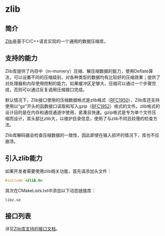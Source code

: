 # zlib

## 简介

[Zlib](https://zlib.net/)是基于C/C++语言实现的一个通用的数据压缩库。

## 支持的能力

Zlib库提供了内存中（in-momery）压缩、解压缩数据的能力，使用Deflate算法，可以设置不同的压缩级别，对各种类型的数据均有比较好的压缩效果；提供了对处理器和内存使用控制的能力，如果缓冲区足够大，压缩可以通过一个步骤完成，否则可以通过反复调用压缩接口完成。

默认情况下，Zlib接口使用的压缩数据格式是zlib格式（[RFC1950](https://www.rfc-editor.org/rfc/rfc1950)），Zlib库还支持使用以“gz”开头的函数接口读取和写入gzip（[RFC1952](https://www.rfc-editor.org/rfc/rfc1952)）格式的文件。zlib格式的设计目的是在内存和通信通道中使用，紧凑且快速。gzip格式是专为单个文件压缩而设计，其头部比zlib大，以维护目录信息，使用了与zlib不同且较慢的检查方法。

Zlib库解码器会检查压缩数据的一致性，因此即使在输入损坏的情况下，库也不应崩溃。

## 引入zlib能力

如果开发者需要使用zlib相关功能，首先请添加头文件：

```c
#include <zlib.h>
```

其次在CMakeLists.txt中添加以下动态链接库：

```
libz.so
```

## 接口列表

详见[Zlib库支持的接口文档](https://www.zlib.net/manual.html)。
